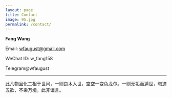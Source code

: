 ```yaml
---
layout: page
title: Contact
image: 95.jpg
permalink: /contact/
---
```


**Fang Wang**

Email: wfaugust@gmail.com 

WeChat ID: w_fang158

Telegram@wfaugust

****
此凡物且化二相于世间，一则良木入世，空空一变色龙尔。一则无垢而遁世，晦迹五欲，不染万境。此非谶言。

